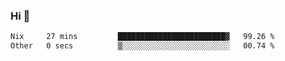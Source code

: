 ### Hi 👋

<!--START_SECTION:waka-->

```txt
Nix     27 mins         ████████████████████████▓   99.26 %
Other   0 secs          ▒░░░░░░░░░░░░░░░░░░░░░░░░   00.74 %
```

<!--END_SECTION:waka-->
